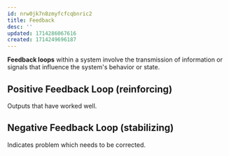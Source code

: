```yaml
---
id: nrw0jk7n8zmyfcfcqbnric2
title: Feedback
desc: ''
updated: 1714286067616
created: 1714249696187
---
```


**Feedback loops** within a system involve the transmission of information or signals that influence the system's behavior or state. 

## Positive Feedback Loop (reinforcing)

Outputs that have worked well.

## Negative Feedback Loop (stabilizing)

Indicates problem which needs to be corrected.
